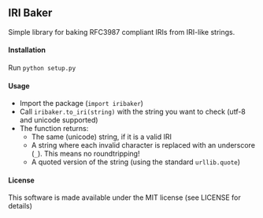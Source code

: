 ## IRI Baker ##

Simple library for baking RFC3987 compliant IRIs from IRI-like strings.

#### Installation

Run `python setup.py`

#### Usage

* Import the package (`import iribaker`)
* Call `iribaker.to_iri(string)` with the string you want to check (utf-8 and unicode supported)
* The function returns:
  * The same (unicode) string, if it is a valid IRI
  * A string where each invalid character is replaced with an underscore (`_`). This means no roundtripping!
  * A quoted version of the string (using the standard `urllib.quote`)

#### License

This software is made available under the MIT license (see LICENSE for details)
